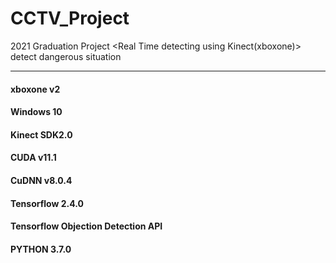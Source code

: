 # CCTV_Project

2021 Graduation Project
<Real Time detecting using Kinect(xboxone)> detect dangerous situation

<hr>

#### xboxone v2
#### Windows 10
#### Kinect SDK2.0
#### CUDA v11.1
#### CuDNN v8.0.4
#### Tensorflow 2.4.0
#### Tensorflow Objection Detection API
#### PYTHON 3.7.0

